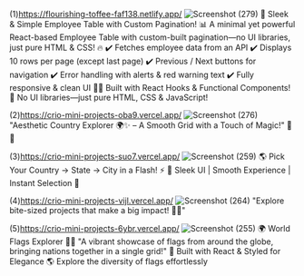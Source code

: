 (1)https://flourishing-toffee-faf138.netlify.app/
![Screenshot (279)](https://github.com/user-attachments/assets/91e32697-7b72-4810-a111-67ffe7756d04)
🚀 Sleek & Simple Employee Table with Custom Pagination! 📊
A minimal yet powerful React-based Employee Table with custom-built pagination—no UI libraries, just pure HTML & CSS! 🔥
✔️ Fetches employee data from an API
✔️ Displays 10 rows per page (except last page)
✔️ Previous / Next buttons for navigation
✔️ Error handling with alerts & red warning text
✔️ Fully responsive & clean UI
👨‍💻 Built with React Hooks & Functional Components!
🎯 No UI libraries—just pure HTML, CSS & JavaScript!

(2)https://crio-mini-projects-oba9.vercel.app/
![Screenshot (276)](https://github.com/user-attachments/assets/dde8c943-f397-4651-8315-fb5e08db0777)
"Aesthetic Country Explorer 🌍✨ – A Smooth Grid with a Touch of Magic!" 🚀💖

(3)https://crio-mini-projects-suo7.vercel.app/
![Screenshot (259)](https://github.com/user-attachments/assets/8d894ef9-46d5-41a5-9886-b445dd1539cc)
🌎 Pick Your Country → State → City in a Flash! ⚡
🎨 Sleek UI | Smooth Experience | Instant Selection 🎯

(4)https://crio-mini-projects-vijl.vercel.app/
![Screenshot (264)](https://github.com/user-attachments/assets/c6b52501-17cf-44f8-8fcb-5284b6858a63)
"Explore bite-sized projects that make a big impact! 🚀💡"

(5)https://crio-mini-projects-6ybr.vercel.app/
![Screenshot (255)](https://github.com/user-attachments/assets/c67cf99b-8915-4711-b7a3-e7d6e5395e74)
🌍 World Flags Explorer 🏳️‍🌈
"A vibrant showcase of flags from around the globe, bringing nations together in a single grid!"
🚀 Built with React & Styled for Elegance
🌎 Explore the diversity of flags effortlessly
